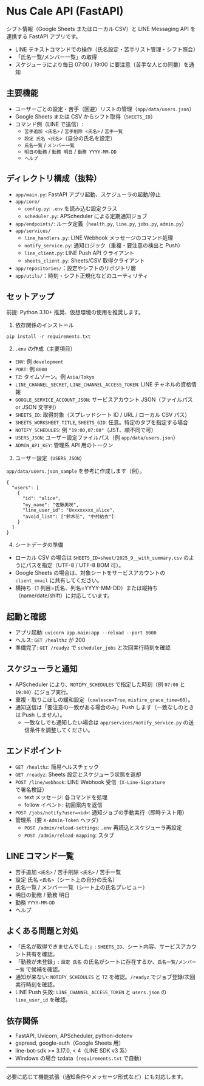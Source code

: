 # Nus Cale API (FastAPI)

シフト情報（Google Sheets またはローカル CSV）と LINE Messaging API を連携する FastAPI アプリです。

- LINE テキストコマンドでの操作（氏名設定・苦手リスト管理・シフト照会）
- 「氏名一覧/メンバー一覧」の取得
- スケジューラにより毎日 07:00 / 19:00 に要注意（苦手な人との同番）を通知

## 主要機能

- ユーザーごとの設定・苦手（回避）リストの管理（`app/data/users.json`）
- Google Sheets または CSV からシフト取得（`SHEETS_ID`）
- コマンド例（LINE で送信）:
  - `苦手追加 <氏名>` / `苦手削除 <氏名>` / `苦手一覧`
  - `設定 氏名 <氏名>`（自分の氏名を設定）
  - `氏名一覧` / `メンバー一覧`
  - `明日の勤務` / `勤務 明日` / `勤務 YYYY-MM-DD`
  - `ヘルプ`

## ディレクトリ構成（抜粋）

- `app/main.py`: FastAPI アプリ起動、スケジューラの起動/停止
- `app/core/`
  - `config.py`: `.env` を読み込む設定クラス
  - `scheduler.py`: APScheduler による定期通知ジョブ
- `app/endpoints/`: ルータ定義（`health.py`, `line.py`, `jobs.py`, `admin.py`）
- `app/services/`
  - `line_handlers.py`: LINE Webhook メッセージのコマンド処理
  - `notify_service.py`: 通知ロジック（重複・要注意の検出と Push）
  - `line_client.py`: LINE Push API クライアント
  - `sheets_client.py`: Sheets/CSV 取得クライアント
- `app/repositories/`：設定やシフトのリポジトリ層
- `app/utils/`：時刻・シフト正規化などのユーティリティ

## セットアップ

前提: Python 3.10+ 推奨、仮想環境の使用を推奨します。

1) 依存関係のインストール

`pip install -r requirements.txt`

2) `.env` の作成（主要項目）

- `ENV`: 例 `development`
- `PORT`: 例 `8000`
- `TZ`: タイムゾーン。例 `Asia/Tokyo`
- `LINE_CHANNEL_SECRET`, `LINE_CHANNEL_ACCESS_TOKEN`: LINE チャネルの資格情報
- `GOOGLE_SERVICE_ACCOUNT_JSON`: サービスアカウント JSON（ファイルパス or JSON 文字列）
- `SHEETS_ID`: 取得対象（スプレッドシート ID / URL / ローカル CSV パス）
- `SHEETS_WORKSHEET_TITLE`, `SHEETS_GID`: 任意。特定のタブを指定する場合
- `NOTIFY_SCHEDULES`: 例 `"19:00,07:00"`（JST、順不同で可）
- `USERS_JSON`: ユーザー設定ファイルパス（例 `app/data/users.json`）
- `ADMIN_API_KEY`: 管理系 API 用のトークン

3) ユーザー設定（`USERS_JSON`）

`app/data/users.json_sample` を参考に作成します（例）。

```
{
  "users": [
    {
      "id": "alice",
      "my_name": "佐藤美咲",
      "line_user_id": "Uxxxxxxxx_alice",
      "avoid_list": ["鈴木花", "中村結衣"]
    }
  ]
}
```

4) シートデータの準備

- ローカル CSV の場合は `SHEETS_ID=sheet/2025_9__with_summary.csv` のようにパスを指定（UTF-8 / UTF-8 BOM 可）。
- Google Sheets の場合は、対象シートをサービスアカウントの `client_email` に共有してください。
- 横持ち（1 列目=氏名、列名=YYYY-MM-DD）または縦持ち（name/date/shift）に対応しています。

## 起動と確認

- アプリ起動: `uvicorn app.main:app --reload --port 8000`
- ヘルス: `GET /healthz` が 200
- 準備完了: `GET /readyz` で `scheduler_jobs` と次回実行時刻を確認

## スケジューラと通知

- APScheduler により、`NOTIFY_SCHEDULES` で指定した時刻（例 `07:00` と `19:00`）にジョブ実行。
- 重複・取りこぼしの緩和設定（`coalesce=True`, `misfire_grace_time=60`）。
- 通知送信は「要注意の一致がある場合のみ」Push します（一致なしのときは Push しません）。
  - 一致なしでも通知したい場合は `app/services/notify_service.py` の送信条件を調整してください。

## エンドポイント

- `GET /healthz`: 簡易ヘルスチェック
- `GET /readyz`: Sheets 設定とスケジューラ状態を返却
- `POST /line/webhook`: LINE Webhook 受信（`X-Line-Signature` で署名検証）
  - text メッセージ: 各コマンドを処理
  - follow イベント: 初回案内を返信
- `POST /jobs/notify?user=<id>`: 通知ジョブの手動実行（即時テスト用）
- 管理系（要 `X-Admin-Token` ヘッダ）
  - `POST /admin/reload-settings`: `.env` 再読込とスケジューラ再設定
  - `POST /admin/reload-mapping`: スタブ

## LINE コマンド一覧

- 苦手追加 `<氏名>` / 苦手削除 `<氏名>` / 苦手一覧
- 設定 氏名 `<氏名>`（シート上の自分の氏名）
- 氏名一覧 / メンバー一覧（シート上の氏名プレビュー）
- 明日の勤務 / 勤務 明日
- 勤務 `YYYY-MM-DD`
- ヘルプ

## よくある問題と対処

- 「氏名が取得できませんでした」: `SHEETS_ID`、シート内容、サービスアカウント共有を確認。
- 「勤務が未登録」: `設定 氏名` の氏名がシートに存在するか、`氏名一覧/メンバー一覧` で候補を確認。
- 通知が来ない: `NOTIFY_SCHEDULES` と `TZ` を確認。`/readyz` でジョブ登録/次回実行時刻を確認。
- LINE Push 失敗: `LINE_CHANNEL_ACCESS_TOKEN` と `users.json` の `line_user_id` を確認。

## 依存関係

- FastAPI, Uvicorn, APScheduler, python-dotenv
- gspread, google-auth（Google Sheets 用）
- line-bot-sdk >= 3.17.0, < 4（LINE SDK v3 系）
- Windows の場合 tzdata（`requirements.txt` で自動）

---

必要に応じて機能拡張（通知条件やメッセージ形式など）にも対応します。
